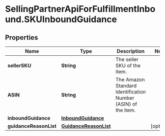 # SellingPartnerApiForFulfillmentInbound.SKUInboundGuidance

## Properties
Name | Type | Description | Notes
------------ | ------------- | ------------- | -------------
**sellerSKU** | **String** | The seller SKU of the item. | 
**ASIN** | **String** | The Amazon Standard Identification Number (ASIN) of the item. | 
**inboundGuidance** | [**InboundGuidance**](InboundGuidance.md) |  | 
**guidanceReasonList** | [**GuidanceReasonList**](GuidanceReasonList.md) |  | [optional] 
